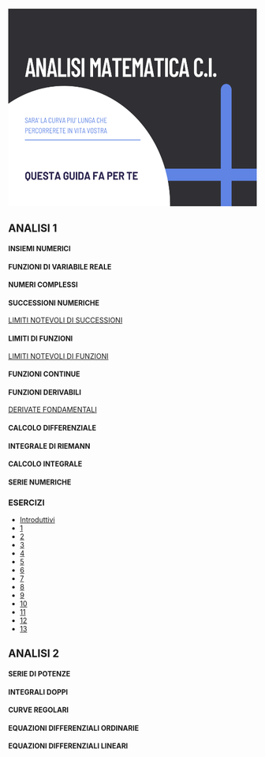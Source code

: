 <p align="center">
<img height="400" weight="700" style="align:center" src="https://github.com/fralabi/images/blob/main/ANALISI%20MATEMATICA%20C.I..png">
</p>


## ANALISI 1
#### INSIEMI NUMERICI
#### FUNZIONI DI VARIABILE REALE
#### NUMERI COMPLESSI
#### SUCCESSIONI NUMERICHE
[LIMITI NOTEVOLI DI SUCCESSIONI](https://github.com/fralabi/Computer_Engineering/blob/main/Primo_Anno/ANALISI%20MATEMATICA%20C.I/LIMITI%20NOTEVOLI%20DI%20SUCCESSIONI.pdf)
#### LIMITI DI FUNZIONI
[LIMITI NOTEVOLI DI FUNZIONI](https://github.com/fralabi/Computer_Engineering/blob/main/Primo_Anno/ANALISI%20MATEMATICA%20C.I/LIMITI%20NOTEVOLI%20DI%20FUNZIONI.pdf)
#### FUNZIONI CONTINUE
#### FUNZIONI DERIVABILI
[DERIVATE FONDAMENTALI](https://github.com/fralabi/Computer_Engineering/blob/main/Primo_Anno/ANALISI%20MATEMATICA%20C.I/DERIVATE%20FONDAMENTALI.pdf)
#### CALCOLO DIFFERENZIALE
#### INTEGRALE DI RIEMANN
#### CALCOLO INTEGRALE
#### SERIE NUMERICHE
### ESERCIZI 
- [Introduttivi](https://github.com/fralabi/Computer_Engineering/blob/main/Primo_Anno/ANALISI%20MATEMATICA%20C.I/Esercizi%20introduttivi.pdf)
- [1](https://github.com/fralabi/Computer_Engineering/blob/main/Primo_Anno/ANALISI%20MATEMATICA%20C.I/Esercizi%201.pdf)
- [2](https://github.com/fralabi/Computer_Engineering/blob/main/Primo_Anno/ANALISI%20MATEMATICA%20C.I/Esercizi%202.pdf)
- [3](https://github.com/fralabi/Computer_Engineering/blob/main/Primo_Anno/ANALISI%20MATEMATICA%20C.I/Esercizi%203.pdf)
- [4](https://github.com/fralabi/Computer_Engineering/blob/main/Primo_Anno/ANALISI%20MATEMATICA%20C.I/Esercizi%204.pdf)
- [5](https://github.com/fralabi/Computer_Engineering/blob/main/Primo_Anno/ANALISI%20MATEMATICA%20C.I/Esercizi%205.pdf)
- [6](https://github.com/fralabi/Computer_Engineering/blob/main/Primo_Anno/ANALISI%20MATEMATICA%20C.I/Esercizi%206.pdf)
- [7](https://github.com/fralabi/Computer_Engineering/blob/main/Primo_Anno/ANALISI%20MATEMATICA%20C.I/Esercizi%207.pdf)
- [8](https://github.com/fralabi/Computer_Engineering/blob/main/Primo_Anno/ANALISI%20MATEMATICA%20C.I/Esercizi%208.pdf)
- [9](https://github.com/fralabi/Computer_Engineering/blob/main/Primo_Anno/ANALISI%20MATEMATICA%20C.I/Esercizi%209.pdf)
- [10](https://github.com/fralabi/Computer_Engineering/blob/main/Primo_Anno/ANALISI%20MATEMATICA%20C.I/Esercizi%2010.pdf)
- [11](https://github.com/fralabi/Computer_Engineering/blob/main/Primo_Anno/ANALISI%20MATEMATICA%20C.I/Esercizi%2011.pdf)
- [12](https://github.com/fralabi/Computer_Engineering/blob/main/Primo_Anno/ANALISI%20MATEMATICA%20C.I/Esercizi%2012.pdf)
- [13](https://github.com/fralabi/Computer_Engineering/blob/main/Primo_Anno/ANALISI%20MATEMATICA%20C.I/Esercizi%2013.pdf)

## ANALISI 2
#### SERIE DI POTENZE
#### INTEGRALI DOPPI
#### CURVE REGOLARI
#### EQUAZIONI DIFFERENZIALI ORDINARIE
#### EQUAZIONI DIFFERENZIALI LINEARI


